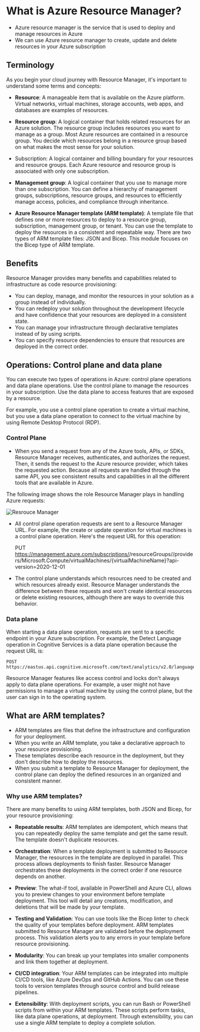 # What is Azure Resource Manager?

- Azure resource manager is the service that is used to deploy and manage resources in Azure
- We can use Azure resource manager to create, update and delete resources in your Azure subscription

## Terminology 

As you begin your cloud journey with Resource Manager, it's important to understand some terms and concepts:

- <b>Resource</b>: A manageable item that is available on the Azure platform. Virtual networks, virtual machines, storage accounts, web apps, and databases are examples of resources.

- <b>Resource group</b>: A logical container that holds related resources for an Azure solution. The resource group includes resources you want to manage as a group. Most Azure resources are contained in a resource group. You decide which resources belong in a resource group based on what makes the most sense for your solution.

- Subscription: A logical container and billing boundary for your resources and resource groups. Each Azure resource and resource group is associated with only one subscription.

- <b>Management group</b>: A logical container that you use to manage more than one subscription. You can define a hierarchy of management groups, subscriptions, resource groups, and resources to efficiently manage access, policies, and compliance through inheritance.

- <b>Azure Resource Manager template (ARM template)</b>: A template file that defines one or more resources to deploy to a resource group, subscription, management group, or tenant. You can use the template to deploy the resources in a consistent and repeatable way. There are two types of ARM template files: JSON and Bicep. This module focuses on the Bicep type of ARM template.


## Benefits

Resource Manager provides many benefits and capabilities related to infrastructure as code resource provisioning:

- You can deploy, manage, and monitor the resources in your solution as a group instead of individually.
- You can redeploy your solution throughout the development lifecycle and have confidence that your resources are deployed in a consistent state.
- You can manage your infrastructure through declarative templates instead of by using scripts.
- You can specify resource dependencies to ensure that resources are deployed in the correct order.


## Operations: Control plane and data plane

You can execute two types of operations in Azure: control plane operations and data plane operations. Use the control plane to manage the resources in your subscription. Use the data plane to access features that are exposed by a resource.

For example, you use a control plane operation to create a virtual machine, but you use a data plane operation to connect to the virtual machine by using Remote Desktop Protocol (RDP).


### Control Plane

- When you send a request from any of the Azure tools, APIs, or SDKs, Resource Manager receives, authenticates, and authorizes the request. Then, it sends the request to the Azure resource provider, which takes the requested action. Because all requests are handled through the same API, you see consistent results and capabilities in all the different tools that are available in Azure.

The following image shows the role Resource Manager plays in handling Azure requests:

<img src="https://docs.microsoft.com/en-us/learn/modules/includes/media/azure-resource-manager.png" alt="Resrouce Manager" style="text-align:center: 10px;" />


- All control plane operation requests are sent to a Resource Manager URL. For example, the create or update operation for virtual machines is a control plane operation. Here's the request URL for this operation:

    PUT https://management.azure.com/subscriptions/<subscriptionId>/resourceGroups/<resourceGroupName>/providers/Microsoft.Compute/virtualMachines/{virtualMachineName}?api-version=2020-12-01


- The control plane understands which resources need to be created and which resources already exist. Resource Manager understands the difference between these requests and won't create identical resources or delete existing resources, although there are ways to override this behavior.


### Data plane

When starting a data plane operation, requests are sent to a specific endpoint in your Azure subscription. For example, the Detect Language operation in Cognitive Services is a data plane operation because the request URL is:


    POST https://eastus.api.cognitive.microsoft.com/text/analytics/v2.0/languages


Resource Manager features like access control and locks don't always apply to data plane operations. For example, a user might not have permissions to manage a virtual machine by using the control plane, but the user can sign in to the operating system.


## What are ARM templates?

- ARM templates are files that define the infrastructure and configuration for your deployment. 
- When you write an ARM template, you take a declarative approach to your resource provisioning. 
- These templates describe each resource in the deployment, but they don't describe how to deploy the resources. 
- When you submit a template to Resource Manager for deployment, the control plane can deploy the defined resources in an organized and consistent manner. 

### Why use ARM templates?

There are many benefits to using ARM templates, both JSON and Bicep, for your resource provisioning:

- <b>Repeatable results</b>: ARM templates are idempotent, which means that you can repeatedly deploy the same template and get the same result. The template doesn't duplicate resources.

- <b>Orchestration</b>: When a template deployment is submitted to Resource Manager, the resources in the template are deployed in parallel. This process allows deployments to finish faster. Resource Manager orchestrates these deployments in the correct order if one resource depends on another.

- <b>Preview</b>: The what-if tool, available in PowerShell and Azure CLI, allows you to preview changes to your environment before template deployment. This tool will detail any creations, modification, and deletions that will be made by your template.

- <b>Testing and Validation</b>: You can use tools like the Bicep linter to check the quality of your templates before deployment. ARM templates submitted to Resource Manager are validated before the deployment process. This validation alerts you to any errors in your template before resource provisioning.

- <b>Modularity</b>: You can break up your templates into smaller components and link them together at deployment.

- <b>CI/CD integration</b>: Your ARM templates can be integrated into multiple CI/CD tools, like Azure DevOps and GitHub Actions. You can use these tools to version templates through source control and build release pipelines.

- <b>Extensibility</b>: With deployment scripts, you can run Bash or PowerShell scripts from within your ARM templates. These scripts perform tasks, like data plane operations, at deployment. Through extensibility, you can use a single ARM template to deploy a complete solution.



